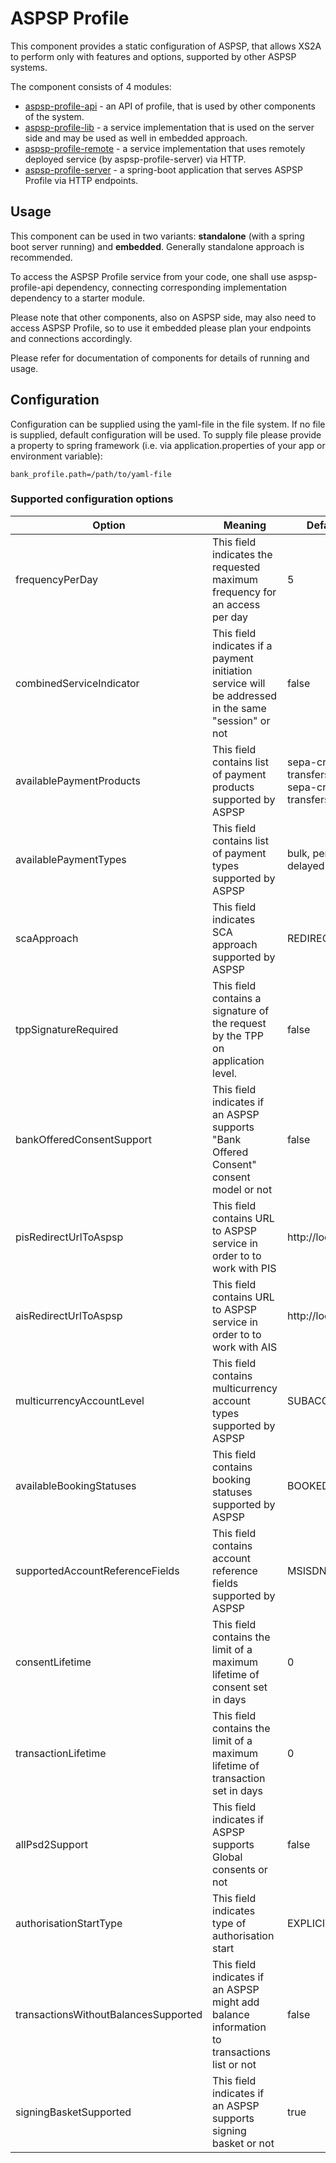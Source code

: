 # ASPSP Profile

This component provides a static configuration of ASPSP, that allows XS2A to perform only with features and options,
supported by other ASPSP systems.

The component consists of 4 modules:
* [aspsp-profile-api](aspsp-profile-api/README.md) - an API of profile, that is used by other components of the system.
* [aspsp-profile-lib](aspsp-profile-lib/README.md) - a service implementation that is used on the server side and may be used as well in embedded approach.
* [aspsp-profile-remote](aspsp-profile-remote/README.md) - a service implementation that uses remotely deployed service (by aspsp-profile-server) via HTTP.
* [aspsp-profile-server](aspsp-profile-server/README.md) - a spring-boot application that serves ASPSP Profile via HTTP endpoints.

## Usage
This component can be used in two variants: **standalone** (with a spring boot server running) and **embedded**.
Generally standalone approach is recommended.

To access the ASPSP Profile service from your code, one shall use aspsp-profile-api dependency, connecting corresponding implementation dependency to a starter module.

Please note that other components, also on ASPSP side, may also need to access ASPSP Profile, so to use it embedded please plan your endpoints and connections accordingly.

Please refer for documentation of components for details of running and usage.

## Configuration
Configuration can be supplied using the yaml-file in the file system.
If no file is supplied, default configuration will be used.
To supply file please provide a property to spring framework (i.e. via application.properties of your app or environment variable):
```
bank_profile.path=/path/to/yaml-file
```

### Supported configuration options


| Option                              | Meaning                                                                                             | Default value                                        | Possible values                                                                                      |
|-------------------------------------|-----------------------------------------------------------------------------------------------------|------------------------------------------------------|------------------------------------------------------------------------------------------------------|
|frequencyPerDay                      | This field indicates the requested maximum frequency for an access per day                          | 5                                                    | 0, 1, ...                                                                                            |
|combinedServiceIndicator             | This field indicates if a payment initiation service will be addressed in the same "session" or not | false                                                | true, false                                                                                          | 
|availablePaymentProducts             | This field contains list of payment products supported by ASPSP                                     | sepa-credit-transfers, instant-sepa-credit-transfers | sepa-credit-transfers, instant-sepa-credit-transfers, target-2-payments,cross-border-credit-transfers| 
|availablePaymentTypes                | This field contains list of payment types supported by ASPSP                                        | bulk, periodic, delayed                              | Note: single payments are always available                                                           | 
|scaApproach                          | This field indicates SCA approach supported by ASPSP                                                | REDIRECT                                             | REDIRECT, EMBEDDED, DECOUPLED, OAUTH                                                                 | 
|tppSignatureRequired                 | This field contains a signature of the request by the TPP on application level.                     | false                                                | true, false                                                                                          | 
|bankOfferedConsentSupport            | This field indicates if an ASPSP supports "Bank Offered Consent" consent model or not               | false                                                | true, false                                                                                          | 
|pisRedirectUrlToAspsp                | This field contains URL to ASPSP service in order to to work with PIS                               | http://localhost:4200/                               | String                                                                                               | 
|aisRedirectUrlToAspsp                | This field contains URL to ASPSP service in order to to work with AIS                               | http://localhost:4200/                               | String                                                                                               | 
|multicurrencyAccountLevel            | This field contains multicurrency account types supported by ASPSP                                  | SUBACCOUNT                                           | SUBACCOUNT, AGGREGATION, AGGREGATION_AND_SUBACCOUNT                                                  | 
|availableBookingStatuses             | This field contains booking statuses supported by ASPSP                                             | BOOKED, PENDING                                      | BOOKED, PENDING, BOTH                                                                                | 
|supportedAccountReferenceFields      | This field contains account reference fields supported by ASPSP                                     | MSISDN                                               | IBAN, BBAN, PAN, MASKEDPAN, MSISDN. Note: IBAN is always supported                                   | 
|consentLifetime                      | This field contains the limit of a maximum lifetime of consent set in days                          | 0                                                    | 0, 1, ...                                                                                            | 
|transactionLifetime                  | This field contains the limit of a maximum lifetime of transaction set in days                      | 0                                                    | 0, 1, ...                                                                                            | 
|allPsd2Support                       | This field indicates if ASPSP supports Global consents or not                                       | false                                                | true, false                                                                                          | 
|authorisationStartType               | This field indicates type of authorisation start                                                    | EXPLICIT                                             | EXPLICIT, IMPLICIT                                                                                   | 
|transactionsWithoutBalancesSupported | This field indicates if an ASPSP might add balance information to transactions list or not          | false                                                | true, false                                                                                          | 
|signingBasketSupported               | This field indicates if an ASPSP supports signing basket or not                                     | true                                                 | true, false                                                                                          | 
